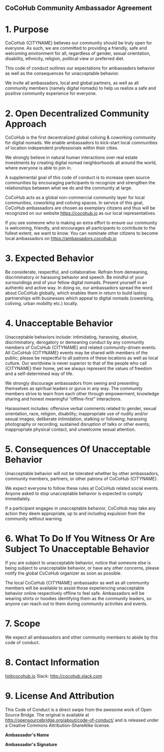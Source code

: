 ## CoCoHub Community Ambassador Agreement

# 1. Purpose

CoCoHub {CITYNAME} believes our community should be truly open for everyone. As such, we are committed to providing a friendly, safe and welcoming environment for all, regardless of gender, sexual orientation, disability, ethnicity, religion, political view or preferred diet.

This code of conduct outlines our expectations for ambassadors behavior as well as the consequences for unacceptable behavior.

We invite all ambassadors, local and global partners, as well as all community members (namely digital nomads) to help us realize a safe and positive community experience for everyone.

# 2. Open Decentralized Community Approach

CoCoHub is the first decentralized global coliving & coworking community for digital nomads. We enable ambassadors to kick-start local communities of location independent professionals within their cities.

We strongly believe in natural human interactions over real estate investments by creating digital nomad neighborhoods all around the world, where everyone is able to join in.

A supplemental goal of this code of conduct is to increase open source communities by encouraging participants to recognize and strengthen the relationships between what we do and the community at large.

CoCoHub acts as a global non-commercial community layer for local communities, coworking and coliving spaces. In service of this goal, CoCoHub ambassadors are chosen as exemplary citizens and thus will be recognized on our website https://cocohub.io as our local representatives.

If you see someone who is making an extra effort to ensure our community is welcoming, friendly, and encourages all participants to contribute to the fullest extent, we want to know. You can nominate other citizens to become local ambassadors on https://ambassadors.cocohub.io

# 3. Expected Behavior

Be considerate, respectful, and collaborative.
Refrain from demeaning, discriminatory or harassing behavior and speech.
Be mindful of your surroundings and of your fellow digital nomads. 
Present yourself in an authentic and active way. In doing so, our ambassadors spread the word about CoCoHub globally, which enables them in return to build lasting partnerships with businesses which appeal to digital nomads (coworking, coliving, urban mobility etc.) locally. 

# 4. Unacceptable Behavior

Unacceptable behaviors include: intimidating, harassing, abusive, discriminatory, derogatory or demeaning conduct by any community members of CoCoHub {CITYNAME} and related community-driven events. All CoCoHub {CITYNAME} events may be shared with members of the public; please be respectful to all patrons of these locations as well as local culture. Our worldview is never superior to that of the people who call {CITYNAME} their home, yet we always represent the values of freedom and a self-determined way of life.

We strongly discourage ambassadors from seeing and presenting themselves as spiritual leaders or gurus in any way. The community members strive to learn from each other through empowerment, knowledge sharing and honest meaningful “offline-first” interactions. 

Harassment includes: offensive verbal comments related to gender, sexual orientation, race, religion, disability; inappropriate use of nudity and/or sexual images; deliberate intimidation, stalking or following; harassing photography or recording; sustained disruption of talks or other events; inappropriate physical contact, and unwelcome sexual attention.

# 5. Consequences Of Unacceptable Behavior

Unacceptable behavior will not be tolerated whether by other ambassadors, community members, partners, or other patrons of CoCoHub {CITYNAME}.

We expect everyone to follow these rules at CoCoHub related social events. Anyone asked to stop unacceptable behavior is expected to comply immediately. 

If a participant engages in unacceptable behavior, CoCoHub may take any action they deem appropriate, up to and including expulsion from the community without warning.

# 6. What To Do If You Witness Or Are Subject To Unacceptable Behavior

If you are subject to unacceptable behavior, notice that someone else is being subject to unacceptable behavior, or have any other concerns, please notify the global CoCoHub organizer as soon as possible.

The local CoCoHub {CITYNAME} ambassador as well as all community members will be available to assist those experiencing unacceptable behavior online respectively offline to feel safe. Ambassadors will be wearing shirts or hoodies identifying them as the community leaders, so anyone can reach out to them during community activities and events.

# 7. Scope

We expect all ambassadors and other community members to abide by this code of conduct.

# 8. Contact Information

hi@cocohub.io
Slack: http://cocohub.slack.com

# 9. License And Attribution

This Code of Conduct is a direct swipe from the awesome work of Open Source Bridge. The original is available at http://opensourcebridge.org/about/code-of-conduct/ and is released under a Creative Commons Attribution-ShareAlike license.




**Ambassador's Name**



**Ambassador's Signature** 					





